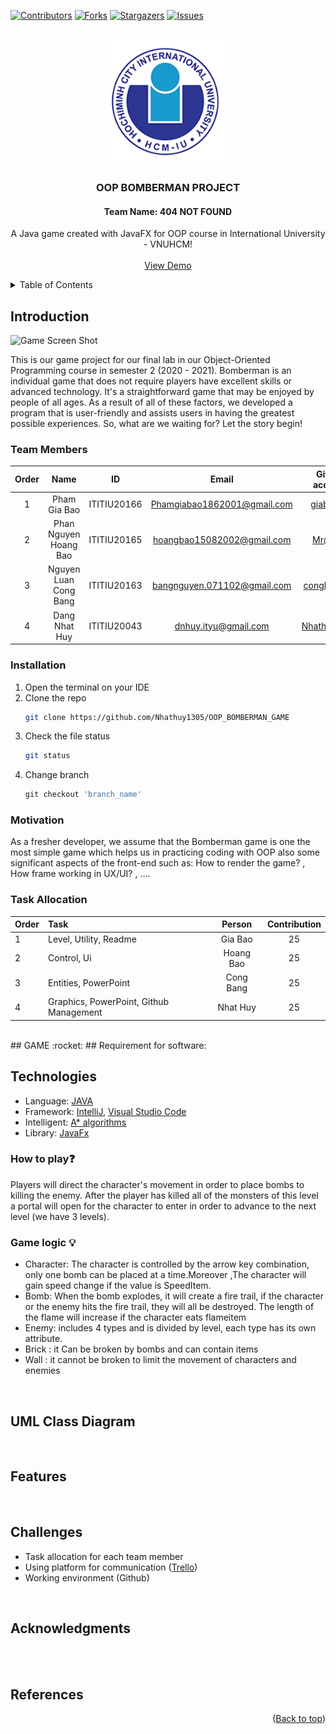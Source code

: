 <div id="top"></div>

[![Contributors][contributors-shield]][contributors-url]
[![Forks][forks-shield]][forks-url]
[![Stargazers][stars-shield]][stars-url]
[![Issues][issues-shield]][issues-url]


<!-- PROJECT LOGO -->
<br />
<div align="center">
  <a href="https://github.com/Nhathuy1305/OOP_BOMBERMAN_GAME.git">
    <img src="res/images/ttsalpha4.0@0.5x.png" alt="Logo" width="200" height="200">
  </a>

  <h3 align="center">OOP BOMBERMAN PROJECT</h3>
  <h4 align="center">Team Name: 404 NOT FOUND</h4>	

  <p align="center">
    A Java game created with JavaFX for OOP course in International University - VNUHCM!
    <br />
    <br />
    <a href="https://youtu.be/iLo5E-07aY0">View Demo</a>
  </p>
</div>



<!-- TABLE OF CONTENTS -->
<details>
  <summary>Table of Contents</summary>
  <ol>
    <li>
      <a href="#introduction">Introduction</a>
      <ul>
        <li><a href="#team-members">Team Members</a></li>
	<li><a href="#installation">Installation</a></li>
	<li><a href="#motivation">Motivation</a></li>
	<li><a href="#task-allocation">Task Allocation</a></li>      
      </ul>
    </li>
    <li><a href="#technologies">Technologies</a></li>
    <li><a href="#uml-class-diagram">UML Class Diagram</a></li>
    <li><a href="#features">Features</a></li>
    <li><a href="#challenges">Challenges</a></li>
    <li><a href="#acknowledgments">Acknowledgments</a></li>
    <li><a href="#contact">Contact</a></li>
    <li><a href="#references">References</a></li>
  </ol>
</details>



<!-- ABOUT THE PROJECT -->
## Introduction

![Game Screen Shot](https://im3.ezgif.com/tmp/ezgif-3-3359dd0762.gif)

This is our game project for our final lab in our Object-Oriented Programming course in semester 2 (2020 - 2021). Bomberman is an individual game that does not require players have excellent skills or advanced technology. It's a straightforward game that may be enjoyed by people of all ages. As a result of all of these factors, we developed a program that is user-friendly and assists users in having the greatest possible experiences. So, what are we waiting for? Let the story begin!

### Team Members

|Order    | Name      | ID  |              Email               | Github account       |    Facebook            | 
| :------------: |   :---:       | :--------: |:--------------------------------:|:---------------------------:| :----------------:|
|1| Pham Gia Bao           | ITITIU20166  |  Phamgiabao1862001@gmail.com     |   [giabao18](https://github.com/giabao18)                      |  [Gia Bảo](https://www.facebook.com/profile.php?id=100007374601572) |
|2| Phan Nguyen Hoang Bao  | ITITIU20165  | hoangbao15082002@gmail.com       | [Mr@JEY](https://github.com/PhanNguyenHoangBao-ITITIU20165)                           |  [Hoàng Bảo](https://www.facebook.com/kuma.jeyruei)|
|3| Nguyen Luan Cong Bang  | ITITIU20163  | bangnguyen.071102@gmail.com      |   [congbangitiu](https://github.com/congbangitiu)                  | [Công Bằng](https://www.facebook.com/congbang.nguyenluan)|
|4| Dang Nhat Huy          | ITITIU20043  | dnhuy.ityu@gmail.com             |    [Nhathuy1305](https://github.com/Nhathuy1305)                        | [Nhật Huy](https://www.facebook.com/nhhuy.135/)|

### Installation

1. Open the terminal on your IDE
2. Clone the repo
   ```sh
   git clone https://github.com/Nhathuy1305/OOP_BOMBERMAN_GAME
   ```
3. Check the file status
   ```sh
   git status
   ```
4. Change branch 
   ```js
   git checkout 'branch_name'
   ```

### Motivation

As a fresher developer, we assume that the Bomberman game is one the most simple game which helps us in practicing coding with OOP also some significant aspects of the front-end such as: How to render the game? , How frame working in UX/UI? , ….

### Task Allocation

|Order| Task      | Person |Contribution|
|:---|   :-------------------------------------------------------| :--------: |:-----:|
| 1  | Level, Utility, Readme     | Gia Bao      |25|
| 2  | Control, Ui| Hoang Bao    |25|
|3| Entities, PowerPoint | Cong Bang|   25  |
|4| Graphics, PowerPoint, Github Management | Nhat Huy |  25  |  

<br />
## GAME <a name="Game"></a> :rocket:
## Requirement for software:  

## Technologies
- Language:  [JAVA](https://www.java.com/en/)
- Framework:  [IntelliJ](https://www.jetbrains.com/idea/), [Visual Studio Code](https://code.visualstudio.com)
- Intelligent:  [A* algorithms](https://www.geeksforgeeks.org/a-search-algorithm/)
- Library:  [JavaFx](https://openjfx.io)

### How to play:question:  
Players will direct the character's movement in order to place bombs to killing the enemy. After the player has killed all of the monsters of this level a portal will open for the character to enter in order to advance to the next level (we have 3 levels).

### Game logic :bulb:
- Character: The character is controlled by the arrow key combination, only one bomb can be placed at a time.Moreover ,The character will gain speed change if the value is SpeedItem.
- Bomb: When the bomb explodes, it will create a fire trail, if the character or the enemy hits the fire trail, they will all be destroyed. The length of the flame will increase if the character eats flameitem
- Enemy: includes 4 types and is divided by level, each type has its own attribute.
- Brick : it Can be broken by bombs and can contain items
- Wall : it cannot be broken to limit the movement of characters and enemies



<br />

## UML Class Diagram

<br />

## Features

<br />

<!-- CHALLENGES -->
## Challenges
- Task allocation for each team member
- Using platform for communication ([Trello](https://trello.com/b/Ac0ISkzt/bomber-game-oop-project-2022))  
- Working environment (Github)

<br />
	
## Acknowledgments

<br />



<br />

## References



<p align="right">(<a href="#top">Back to top</a>)</p>



<!-- MARKDOWN LINKS & IMAGES -->
<!-- https://www.markdownguide.org/basic-syntax/#reference-style-links -->
[contributors-shield]: https://img.shields.io/github/contributors/Nhathuy1305/OOP_BOMBERMAN_GAME.svg?style=for-the-badge
[contributors-url]: https://github.com/Nhathuy1305/OOP_BOMBERMAN_GAME/graphs/contributors
[forks-shield]: https://img.shields.io/github/forks/Nhathuy1305/OOP_BOMBERMAN_GAME.svg?style=for-the-badge
[forks-url]: https://github.com/Nhathuy1305/OOP_BOMBERMAN_GAME/network/members
[stars-shield]: https://img.shields.io/github/stars/Nhathuy1305/OOP_BOMBERMAN_GAME.svg?style=for-the-badge
[stars-url]: https://github.com/Nhathuy1305/OOP_BOMBERMAN_GAME/stargazers
[issues-shield]: https://img.shields.io/github/issues/Nhathuy1305/OOP_BOMBERMAN_GAME.svg?style=for-the-badge
[issues-url]: https://github.com//Nhathuy1305/OOP_BOMBERMAN_GAME/issues
[product-screenshot]: images/screenshot.png
